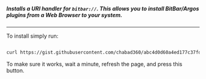 ##### Installs a URI handler for `bitbar://`. This allows you to install BitBar/Argos plugins from a Web Browser to your system.
---

To install simply run:
```bash

curl https://gist.githubusercontent.com/chabad360/abc4d0d60a4ed177c37fd5b68dca9887/raw/install.sh | sudo sh

```

To make sure it works, wait a minute, refresh the page, and press this button.

![[](bitbar://openPlugin?title=Cycle%20text%20and%20detail%20text&src=https://github.com/matryer/bitbar-plugins/raw/master/Tutorial%2fcycle_text_and_detail.sh)](https://img.shields.io/static/v1?style=for-the-badge&logo=addthis&message=Add%20This%20to%20Argos&color=green&logoColor=white&label=)